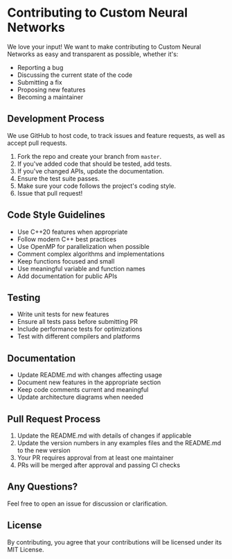 # Contributing to Custom Neural Networks

We love your input! We want to make contributing to Custom Neural Networks as easy and transparent as possible, whether it's:

- Reporting a bug
- Discussing the current state of the code
- Submitting a fix
- Proposing new features
- Becoming a maintainer

## Development Process

We use GitHub to host code, to track issues and feature requests, as well as accept pull requests.

1. Fork the repo and create your branch from `master`.
2. If you've added code that should be tested, add tests.
3. If you've changed APIs, update the documentation.
4. Ensure the test suite passes.
5. Make sure your code follows the project's coding style.
6. Issue that pull request!

## Code Style Guidelines

- Use C++20 features when appropriate
- Follow modern C++ best practices
- Use OpenMP for parallelization when possible
- Comment complex algorithms and implementations
- Keep functions focused and small
- Use meaningful variable and function names
- Add documentation for public APIs

## Testing

- Write unit tests for new features
- Ensure all tests pass before submitting PR
- Include performance tests for optimizations
- Test with different compilers and platforms

## Documentation

- Update README.md with changes affecting usage
- Document new features in the appropriate section
- Keep code comments current and meaningful
- Update architecture diagrams when needed

## Pull Request Process

1. Update the README.md with details of changes if applicable
2. Update the version numbers in any examples files and the README.md to the new version
3. Your PR requires approval from at least one maintainer
4. PRs will be merged after approval and passing CI checks

## Any Questions?

Feel free to open an issue for discussion or clarification.

## License

By contributing, you agree that your contributions will be licensed under its MIT License.

